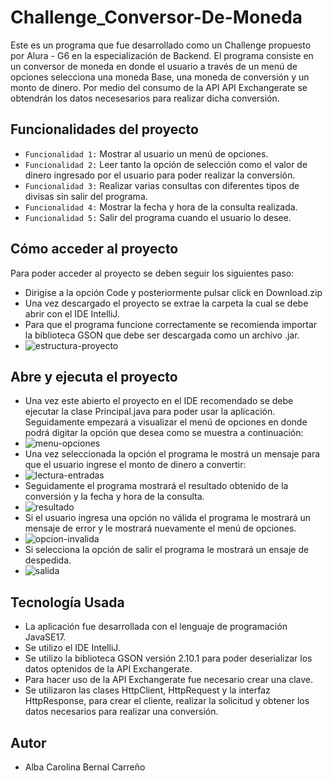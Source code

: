 # Challenge_Conversor-De-Moneda
Este es un programa que fue desarrollado como un Challenge propuesto por Alura - G6 en la especialización de Backend. El programa consiste en un conversor de moneda en donde el usuario a través de un menú de opciones selecciona una moneda Base, una moneda de conversión y un monto de dinero. Por medio del consumo de la API API Exchangerate se obtendrán los datos necesesarios para realizar dicha conversión.
## Funcionalidades del proyecto
- `Funcionalidad 1:` Mostrar al usuario un menú de opciones.
- `Funcionalidad 2:` Leer tanto la opción de selección como el valor de dinero ingresado por el usuario para poder realizar la conversión.
- `Funcionalidad 3:` Realizar varias consultas con diferentes tipos de divisas sin salir del programa.
- `Funcionalidad 4:` Mostrar la fecha y hora de la consulta realizada.
- `Funcionalidad 5:` Salir del programa cuando el usuario lo desee.
## Cómo acceder al proyecto
Para poder acceder al proyecto se deben seguir los siguientes paso:
- Dirigise a la opción Code y posteriormente pulsar click en Download.zip
- Una vez descargado el proyecto se extrae la carpeta la cual se debe abrir con el IDE IntelliJ.
- Para que el programa funcione correctamente se recomienda importar la biblioteca GSON que debe ser descargada como un archivo .jar.
- ![estructura-proyecto](https://github.com/C4r0l1n43ern4l/conversor-de-moneda-challengealle/assets/90581744/c96e724d-9bd5-4b9e-a169-733213e71f27)
## Abre y ejecuta el proyecto
- Una vez este abierto el proyecto en el IDE recomendado se debe ejecutar la clase Principal.java para poder usar la aplicación. Seguidamente empezará a visualizar el menú de opciones en donde podrá digitar la opción que desea como se muestra a continuación:
- ![menu-opciones](https://github.com/C4r0l1n43ern4l/conversor-de-moneda-challengealle/assets/90581744/a0ad8095-7a2c-4045-890b-3af1e6855b3c)
- Una vez seleccionada la opción el programa le mostrá un mensaje para que el usuario ingrese el monto de dinero a convertir:
- ![lectura-entradas](https://github.com/C4r0l1n43ern4l/conversor-de-moneda-challengealle/assets/90581744/5a92895a-34c4-422e-b681-3e19b3e53c10)
- Seguidamente el programa mostrará el resultado obtenido de la conversión y la fecha y hora de la consulta.
- ![resultado](https://github.com/C4r0l1n43ern4l/conversor-de-moneda-challengealle/assets/90581744/856e23e4-3653-47bb-87cc-5d4290d9d13d)
- Si el usuario ingresa una opción no válida el programa le mostrará un mensaje de error y le mostrará nuevamente el menú de opciones.
- ![opcion-invalida](https://github.com/C4r0l1n43ern4l/conversor-de-moneda-challengealle/assets/90581744/b3c87370-0fee-4fba-a512-79c0042eb3df)
- Si selecciona la opción de salir el programa le mostrará un ensaje de despedida.
- ![salida](https://github.com/C4r0l1n43ern4l/conversor-de-moneda-challengealle/assets/90581744/9a94f476-3109-468b-a9f0-36392920dadf)
## Tecnología Usada
- La aplicación fue desarrollada con el lenguaje de programación JavaSE17.
- Se utilizo el IDE IntelliJ.
- Se utilizo la biblioteca GSON versión 2.10.1 para poder deserializar los datos optenidos de la API Exchangerate.
- Para hacer uso de la API Exchangerate fue necesario crear una clave.
- Se utilizaron las clases HttpClient, HttpRequest y la interfaz HttpResponse, para crear el cliente, realizar la solicitud y obtener los datos necesarios para realizar una conversión.
## Autor
- Alba Carolina Bernal Carreño
